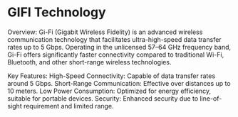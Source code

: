 # GIFI Technology

Overview:
Gi-Fi (Gigabit Wireless Fidelity) is an advanced wireless communication technology that facilitates ultra-high-speed data transfer rates up to 5 Gbps. Operating in the unlicensed 57–64 GHz frequency band, Gi-Fi offers significantly faster connectivity compared to traditional Wi-Fi, Bluetooth, and other short-range wireless technologies.

Key Features:
High-Speed Connectivity: Capable of data transfer rates around 5 Gbps.
Short-Range Communication: Effective over distances up to 10 meters.
Low Power Consumption: Optimized for energy efficiency, suitable for portable devices.
Security: Enhanced security due to line-of-sight requirement and limited range.
